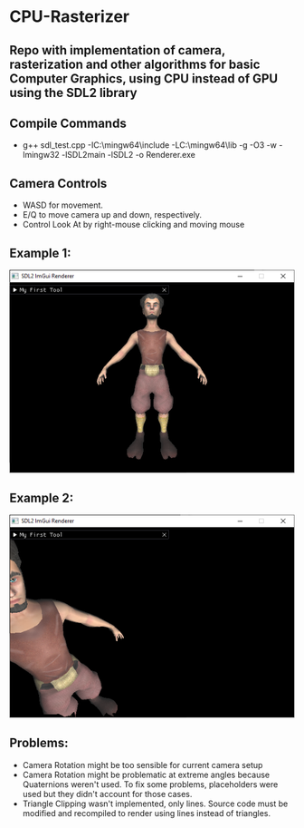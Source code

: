 # CPU-Rasterizer
## Repo with implementation of camera, rasterization and other algorithms for basic Computer Graphics, using CPU instead of GPU using the SDL2 library

## Compile Commands
- g++ sdl_test.cpp -IC:\mingw64\include -LC:\mingw64\lib -g -O3 -w -lmingw32 -lSDL2main -lSDL2 -o Renderer.exe

## Camera Controls
- WASD for movement. 
- E/Q to move camera up and down, respectively.
- Control Look At by right-mouse clicking and moving mouse

## Example 1:
![](./result1.PNG)

## Example 2:
![](./result2.PNG)


## Problems:
- Camera Rotation might be too sensible for current camera setup
- Camera Rotation might be problematic at extreme angles because Quaternions weren't used. To fix some problems, placeholders were used but they didn't account for those cases.
- Triangle Clipping wasn't implemented, only lines. Source code must be modified and recompiled to render using lines instead of triangles.
